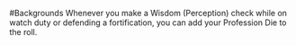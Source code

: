 #Backgrounds
Whenever you make a Wisdom (Perception) check while on watch duty or defending a fortification, you can add your Profession Die to the roll.